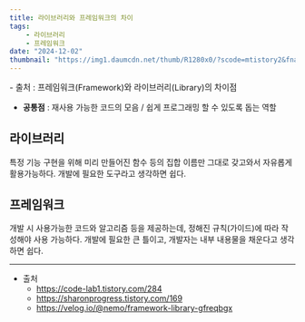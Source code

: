 ```yaml
---
title: 라이브러리와 프레임워크의 차이
tags:
    - 라이브러리
    - 프레임워크
date: "2024-12-02"
thumbnail: "https://img1.daumcdn.net/thumb/R1280x0/?scode=mtistory2&fname=https%3A%2F%2Fblog.kakaocdn.net%2Fdn%2FMvJNW%2FbtsbPW6SKz0%2FFila5pTsw9XHi2Se76t3CK%2Fimg.png"
---
```

<p style="font-size:0.9rem" href="https://sharonprogress.tistory.com/169">- 출처 : 프레임워크(Framework)와 라이브러리(Library)의 차이점</p>

- **공통점** : 재사용 가능한 코드의 모음 / 쉽게 프로그래밍 할 수 있도록 돕는 역할

## 라이브러리
특정 기능 구현을 위해 미리 만들어진 함수 등의 집합
이름만 그대로 갖고와서 자유롭게 활용가능하다.
개발에 필요한 도구라고 생각하면 쉽다.

## 프레임워크
개발 시 사용가능한 코드와 알고리즘 등을 제공하는데, 정해진 규칙(가이드)에 따라 작성해야 사용 가능하다.
개발에 필요한 큰 틀이고, 개발자는 내부 내용물을 채운다고 생각하면 쉽다.

---

- 출처
    - <https://code-lab1.tistory.com/284>
    - <https://sharonprogress.tistory.com/169>
    - <https://velog.io/@nemo/framework-library-gfreqbgx>